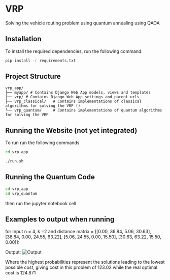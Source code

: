 # VRP
Solving the vehicle routing problem using quantum annealing using QAOA

## Installation

To install the required dependencies, run the following command:

```bash
pip install -r requirements.txt
```

## Project Structure

```
vrp_app/
├── myapp/ # Contains Django Web App models, views and templates
├── vrp/ # Contains Django Web App settings and parent urls
├── vrp_classical/   # Contains implementations of classical algorithms for solving the VRP ()
└── vrp_quantum/     # Contains implementations of quantum algorithms for solving the VRP
```

## Running the Website (not yet integrated)

To run run the following commands

```bash
cd vrp_app
```

```bash
./run.sh
```

## Running the Quantum Code

```bash
cd vrp_app
cd vrp_quantum
```
then run the jupyter notebook cell


## Examples to output when running

for Input n = 4, k =2 and 
distance matrix = 
       [[0.00, 36.84, 5.06, 30.63],
        [36.84, 0.00, 24.55, 63.22],
        [5.06, 24.55, 0.00, 15.50],
        [30.63, 63.22, 15.50, 0.00]]: 

Output:
![Output](image.png)

Where the highest probabilities represent the solutions leading to the lowest possible cost, giving cost in this problem of 123.02 while the real optimal cost is 124.871